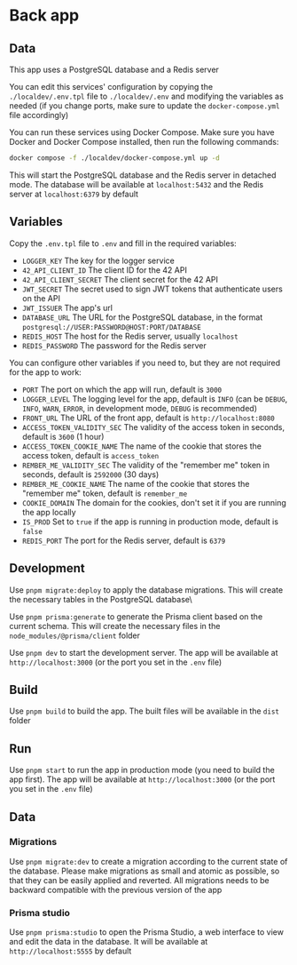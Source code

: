 # Back app

## Data

This app uses a PostgreSQL database and a Redis server

You can edit this services' configuration by copying the `./localdev/.env.tpl` file to `./localdev/.env` and modifying the variables as needed (if you change ports, make sure to update the `docker-compose.yml` file accordingly)

You can run these services using Docker Compose. Make sure you have Docker and Docker Compose installed, then run the following commands:

```bash
docker compose -f ./localdev/docker-compose.yml up -d
```

This will start the PostgreSQL database and the Redis server in detached mode. The database will be available at `localhost:5432` and the Redis server at `localhost:6379` by default

## Variables

Copy the `.env.tpl` file to `.env` and fill in the required variables:

-   `LOGGER_KEY` The key for the logger service
-   `42_API_CLIENT_ID` The client ID for the 42 API
-   `42_API_CLIENT_SECRET` The client secret for the 42 API
-   `JWT_SECRET` The secret used to sign JWT tokens that authenticate users on the API
-   `JWT_ISSUER` The app's url
-   `DATABASE_URL` The URL for the PostgreSQL database, in the format `postgresql://USER:PASSWORD@HOST:PORT/DATABASE`
-   `REDIS_HOST` The host for the Redis server, usually `localhost`
-   `REDIS_PASSWORD` The password for the Redis server

You can configure other variables if you need to, but they are not required for the app to work:

-   `PORT` The port on which the app will run, default is `3000`
-   `LOGGER_LEVEL` The logging level for the app, default is `INFO` (can be `DEBUG`, `INFO`, `WARN`, `ERROR`, in development mode, `DEBUG` is recommended)
-   `FRONT_URL` The URL of the front app, default is `http://localhost:8080`
-   `ACCESS_TOKEN_VALIDITY_SEC` The validity of the access token in seconds, default is `3600` (1 hour)
-   `ACCESS_TOKEN_COOKIE_NAME` The name of the cookie that stores the access token, default is `access_token`
-   `REMBER_ME_VALIDITY_SEC` The validity of the "remember me" token in seconds, default is `2592000` (30 days)
-   `REMBER_ME_COOKIE_NAME` The name of the cookie that stores the "remember me" token, default is `remember_me`
-   `COOKIE_DOMAIN` The domain for the cookies, don't set it if you are running the app locally
-   `IS_PROD` Set to `true` if the app is running in production mode, default is `false`
-   `REDIS_PORT` The port for the Redis server, default is `6379`

## Development

Use `pnpm migrate:deploy` to apply the database migrations. This will create the necessary tables in the PostgreSQL database\

Use `pnpm prisma:generate` to generate the Prisma client based on the current schema. This will create the necessary files in the `node_modules/@prisma/client` folder

Use `pnpm dev` to start the development server. The app will be available at `http://localhost:3000` (or the port you set in the `.env` file)

## Build

Use `pnpm build` to build the app. The built files will be available in the `dist` folder

## Run

Use `pnpm start` to run the app in production mode (you need to build the app first). The app will be available at `http://localhost:3000` (or the port you set in the `.env` file)

## Data

### Migrations

Use `pnpm migrate:dev` to create a migration according to the current state of the database. Please make migrations as small and atomic as possible, so that they can be easily applied and reverted. All migrations needs to be backward compatible with the previous version of the app

### Prisma studio

Use `pnpm prisma:studio` to open the Prisma Studio, a web interface to view and edit the data in the database. It will be available at `http://localhost:5555` by default
